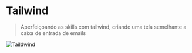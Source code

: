 # Tailwind

> Aperfeiçoando as skills com tailwind, criando uma tela semelhante a caixa de entrada de emails

![Taildwind](https://github.com/GabrielVRM/Game-Mario/assets/95998556/2ce9511b-d760-41db-8ae5-44916330f05c)
